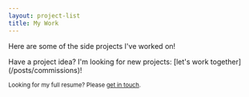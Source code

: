 ```yaml
---
layout: project-list
title: My Work
---
```


Here are some of the side projects I've worked on! 

<!--Work-->Have a project idea? I'm looking for new projects: [let's work together](/posts/commissions)!

<small>Looking for my full resume? Please <a href="/contact">get in touch</a>.</small>